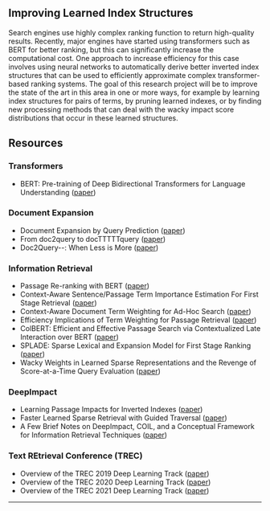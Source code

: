 ## Improving Learned Index Structures

Search engines use highly complex ranking function to return high-quality results. Recently, major engines have started using transformers such as BERT for better ranking, but this can significantly increase the computational cost. One approach to increase efficiency for this case involves using neural networks to automatically derive better inverted index structures that can be used to efficiently approximate complex transformer-based ranking systems. The goal of this research project will be to improve the state of the art in this area in one or more ways, for example by learning index structures for pairs of terms, by pruning learned indexes, or by finding new processing methods that can deal with the wacky impact score distributions that occur in these learned structures.

## Resources

### Transformers
- BERT: Pre-training of Deep Bidirectional Transformers for Language Understanding ([paper](https://arxiv.org/pdf/1810.04805.pdf))

### Document Expansion
- Document Expansion by Query Prediction ([paper](https://arxiv.org/pdf/1904.08375.pdf))
- From doc2query to docTTTTTquery ([paper](https://cs.uwaterloo.ca/~jimmylin/publications/Nogueira_Lin_2019_docTTTTTquery-v2.pdf))
- Doc2Query--: When Less is More ([paper](https://arxiv.org/pdf/2301.03266.pdf))

### Information Retrieval
- Passage Re-ranking with BERT ([paper](https://arxiv.org/pdf/1901.04085.pdf))
- Context-Aware Sentence/Passage Term Importance Estimation For First Stage Retrieval ([paper](https://arxiv.org/pdf/1910.10687.pdf))
- Context-Aware Document Term Weighting for Ad-Hoc Search ([paper](https://www.cs.cmu.edu/~callan/Papers/TheWebConf20-Zhuyun-Dai.pdf))
- Efficiency Implications of Term Weighting for Passage Retrieval ([paper](https://www.cs.cmu.edu/~zhuyund/papers/SIGIR2020DeepCT-efficiency.pdf))
- ColBERT: Efficient and Effective Passage Search via Contextualized Late Interaction over BERT ([paper](https://arxiv.org/pdf/2004.12832.pdf))
- SPLADE: Sparse Lexical and Expansion Model for First Stage Ranking ([paper](https://arxiv.org/pdf/2107.05720.pdf))
- Wacky Weights in Learned Sparse Representations and the Revenge of Score-at-a-Time Query Evaluation ([paper](https://arxiv.org/pdf/2110.11540.pdf))

### DeepImpact
- Learning Passage Impacts for Inverted Indexes ([paper](https://arxiv.org/pdf/2104.12016.pdf))
- Faster Learned Sparse Retrieval with Guided Traversal ([paper](https://arxiv.org/pdf/2204.11314.pdf))
- A Few Brief Notes on DeepImpact, COIL, and a Conceptual Framework for Information Retrieval Techniques ([paper](https://arxiv.org/pdf/2106.14807.pdf))

### Text REtrieval Conference (TREC)
- Overview of the TREC 2019 Deep Learning Track ([paper](https://arxiv.org/pdf/2003.07820.pdf))
- Overview of the TREC 2020 Deep Learning Track ([paper](https://arxiv.org/pdf/2102.07662.pdf))
- Overview of the TREC 2021 Deep Learning Track ([paper](https://www.microsoft.com/en-us/research/uploads/prod/2022/05/trec2021-deeplearning-overview.pdf))

---